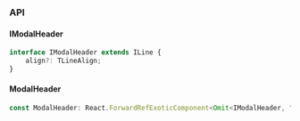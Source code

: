 

### API

#### IModalHeader

```ts
interface IModalHeader extends ILine {
    align?: TLineAlign;
}
```

#### ModalHeader

```ts
const ModalHeader: React.ForwardRefExoticComponent<Omit<IModalHeader, "ref"> & React.RefAttributes<unknown>>;
```

